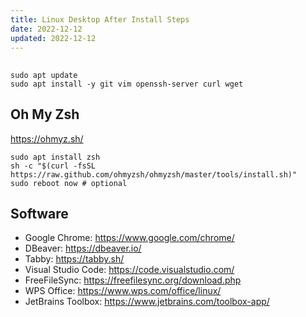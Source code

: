 ```yaml
---
title: Linux Desktop After Install Steps
date: 2022-12-12
updated: 2022-12-12
---
```

## 
```shell
sudo apt update
sudo apt install -y git vim openssh-server curl wget

```

## Oh My Zsh
<https://ohmyz.sh/>

```shell
sudo apt install zsh
sh -c "$(curl -fsSL https://raw.github.com/ohmyzsh/ohmyzsh/master/tools/install.sh)"
sudo reboot now # optional
```

## Software

- Google Chrome: <https://www.google.com/chrome/>
- DBeaver: <https://dbeaver.io/>
- Tabby: <https://tabby.sh/>
- Visual Studio Code: <https://code.visualstudio.com/>
- FreeFileSync: <https://freefilesync.org/download.php>
- WPS Office: <https://www.wps.com/office/linux/>
- JetBrains Toolbox: <https://www.jetbrains.com/toolbox-app/>